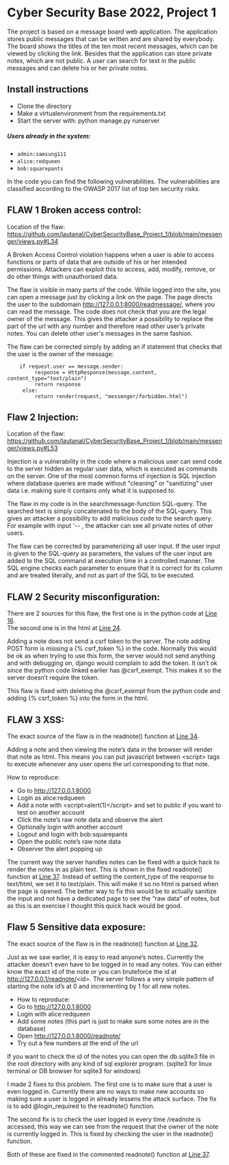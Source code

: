 # Cyber Security Base 2022, Project 1

The project is based on a message board web application.  The application stores public messages that can be written and are shared by everybody. The board shows the titles of the ten most recent messages, which can be viewed by clicking the link.  Besides that the application can store private notes, which are not public.  A user can search for text in the public messages and can delete his or her private notes.  

## Install instructions
- Clone the directory
- Make a virtualenvironment from the requirements.txt
- Start the server with: python manage.py runserver

##### Users already in the system:  
- `admin:samsung111`
- `alice:redqueen`
- `bob:squarepants`

In the code you can find the following vulnerabilities.  The vulnerabilities are classified according to the OWASP 2017 list of top ten security risks.

## FLAW 1 Broken access control:
Location of the flaw: https://github.com/lautanal/CyberSecurityBase_Project_1/blob/main/messenger/views.py#L34 

A Broken Access Control violation happens when a user is able to access functions or parts of data that are outside of his or her intended permissions.  Attackers can exploit this to access, add, modify, remove, or do other things with unauthorised data.

The flaw is visible in many parts of the code.  While logged into the site, you can open a message just by clicking a link on the page. The page directs the user to the subdomain http://127.0.0.1:8000/readmessage/<messageid>, where you can read the message. The code does not check that you are the legal owner of the message.  This gives the attacker a possibility to replace the <messageid> part of the url with any number and therefore read other user’s private notes.  You can delete other user's messages in the same fashion.

The flaw can be corrected simply by adding an if statement that checks that the user is the owner of the message:
```
    if request.user == message.sender:
         response = HttpResponse(message.content, content_type="text/plain")
         return response
     else:
         return render(request, "messenger/forbidden.html")
```


## Flaw 2 Injection:
Location of the flaw: https://github.com/lautanal/CyberSecurityBase_Project_1/blob/main/messenger/views.py#L53 

Injection is a vulnerability in the code where a malicious user can send code to the server hidden as regular user data, which is executed as commands on the server. One of the most common forms of injection is SQL injection where database queries are made without "cleaning" or "sanitizing" user data i.e. making sure it contains only what it is supposed to.

The flaw in my code is in the searchmessage-function SQL-query.  The searched text is simply concatenated to the body of the SQL-query.  This gives an attacker a possibility to add malicious code to the search query.  For example with input '-- , the attacker can see all private notes of other users.

The flaw can be corrected by parameterizing all user input.  If the user input is given to the SQL-query as parameters, the values of the user input are added to the SQL command at execution time in a controlled manner.  The SQL engine checks each parameter to ensure that it is correct for its column and are treated literally, and not as part of the SQL to be executed.


## FLAW 2 Security misconfiguration:
There are 2 sources for this flaw, the first one is in the python code at [Line 16](https://github.com/yostiq/mooc-cybersecurity-project-1/blob/c891e3dfc9ff30449589a0a205d1401bda2c1c36/notes/views.py#L16).  
The second one is in the html at [Line 24](https://github.com/yostiq/mooc-cybersecurity-project-1/blob/c891e3dfc9ff30449589a0a205d1401bda2c1c36/notes/templates/notes/index.html#L24).

Adding a note does not send a csrf token to the server. The note adding POST form is missing a {% csrf_token %} in the code. Normally this would be ok as when trying to use this form, the server would not send anything and with debugging on, django would complain to add the token. It isn’t ok since the python code linked earlier has @csrf_exempt. This makes it so the server doesn’t require the token.

This flaw is fixed with deleting the @csrf_exempt from the python code and adding {% csrf_token %} into the form in the html.

## FLAW 3 XSS:
The exact source of the flaw is in the readnote() function at [Line 34](https://github.com/yostiq/mooc-cybersecurity-project-1/blob/c891e3dfc9ff30449589a0a205d1401bda2c1c36/notes/views.py#L34).

Adding a note and then viewing the note’s data in the browser will render that note as html. This means you can put javascript between <script\> tags to execute whenever any user opens the url corresponding to that note.

How to reproduce:
- Go to http://127.0.0.1:8000
- Login as alice:redqueen
- Add a note with <script\>alert(1)</script\> and set to public if you want to test on another account
- Click the note’s raw note data and observe the alert
- Optionally login with another account
- Logout and login with bob:squarepants
- Open the public note’s raw note data
- Observer the alert popping up

The current way the server handles notes can be fixed with a quick hack to render the notes in as plain text. This is shown in the fixed readnote() function at [Line 37](https://github.com/yostiq/mooc-cybersecurity-project-1/blob/c891e3dfc9ff30449589a0a205d1401bda2c1c36/notes/views.py#L37). Instead of setting the content_type of the response to text/html, we set it to text/plain. This will make it so no html is parsed when the page is opened. The better way to fix this would be to actually sanitize the input and not have a dedicated page to see the “raw data” of notes, but as this is an exercise I thought this quick hack would be good.

## Flaw 5 Sensitive data exposure:
The exact source of the flaw is in the readnote() function at [Line 32](https://github.com/yostiq/mooc-cybersecurity-project-1/blob/467d089caf8d85a0ff50f965c3ed9de54ce91556/notes/views.py#L32).

Just as we saw earlier, it is easy to read anyone’s notes. Currently the attacker doesn’t even have to be logged in to read any notes. You can either know the exact id of the note or you can bruteforce the id at http://127.0.0.1/readnote/<id\>. The server follows a very simple pattern of starting the note id’s at 0 and incrementing by 1 for all new notes.

- How to reproduce:
- Go to http://127.0.0.1:8000
- Login with alice:redqueen
- Add some notes (this part is just to make sure some notes are in the database)
- Open http://127.0.0.1:8000/readnote/<id>
- Try out a few numbers at the end of the url

If you want to check the id of the notes you can open the db.sqlite3 file in the root directory with any kind of sql explorer program. (sqlite3 for linux terminal or DB browser for sqlite3 for windows)

I made 2 fixes to this problem. The first one is to make sure that a user is even logged in. Currently there are no ways to make new accounts so making sure a user is logged in already lessens the attack surface. The fix is to add @login_required to the readnote() function.

The second fix is to check the user logged in every time /readnote is accessed, this way we can see from the request that the owner of the note is currently logged in. This is fixed by checking the user in the readnote() function.

Both of these are fixed in the commented readnote() function at [Line 37](https://github.com/yostiq/mooc-cybersecurity-project-1/blob/86e948124991af5bdd55a5872a9ec45945dc9fd8/notes/views.py#L37).
